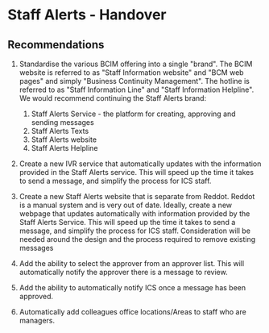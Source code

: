 # Staff Alerts - Handover

## Recommendations

1. Standardise the various BCIM offering into a single "brand". The BCIM website is referred to as "Staff Information website" and "BCM web pages" and simply "Business Continuity Management". The hotline is referred to as "Staff Information Line" and "Staff Information Helpline". We would recommend continuing the Staff Alerts brand:
   1. Staff Alerts Service - the platform for creating, approving and sending messages
   1. Staff Alerts Texts
   1. Staff Alerts website
   1. Staff Alerts Helpline

1. Create a new IVR service that automatically updates with the information provided in the Staff Alerts service. This will speed up the time it takes to send a message, and simplify the process for ICS staff.

1. Create a new Staff Alerts website that is separate from Reddot. Reddot is a manual system and is very out of date. Ideally, create a new webpage that updates automatically with information provided by the Staff Alerts Service. This will speed up the time it takes to send a message, and simplify the process for ICS staff. Consideration will be needed around the design and the process required to remove existing messages

1. Add the ability to select the approver from an approver list. This will automatically notify the approver there is a message to review.

1. Add the ability to automatically notify ICS once a message has been approved.

1. Automatically add colleagues office locations/Areas to staff who are managers.